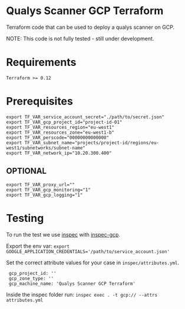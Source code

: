 # Qualys Scanner GCP Terraform  
Terraform code that can be used to deploy a qualys scanner on GCP.

NOTE: This code is not fully tested - still under development.

# Requirements 
`Terraform >= 0.12`

# Prerequisites

```
export TF_VAR_service_account_secret="./path/to/secret.json"
export TF_VAR_gcp_project_id="project-id-01"
export TF_VAR_resources_region="eu-west1"
export TF_VAR_resources_zone="eu-west1-b"
export TF_VAR_perscode="00000000000000"
export TF_VAR_subnet_name="projects/project-id/regions/eu-west1/subnetworks/subnet-name"
export TF_VAR_network_ip="10.20.300.400"
```

## OPTIONAL
```
export TF_VAR_proxy_url=""
export TF_VAR_gcp_monitoring="1"
export TF_VAR_gcp_logging="1"
```

# Testing 
To run the test we use [inspec](https://github.com/inspec/inspec) with [inspec-gcp](https://github.com/inspec/inspec-gcp). 


Export the env var: `export GOOGLE_APPLICATION_CREDENTIALS='/path/to/service_account.json'`

Set the correct attribute values for your case in `inspec/attributes.yml`.
```
 gcp_project_id: ''
 gcp_zone_type: ''
 gcp_machine_name: 'Qualys Scanner GCP Terraform'
```

Inside the inspec folder run: `inspec exec . -t gcp:// --attrs attributes.yml`
